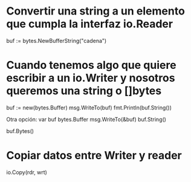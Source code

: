 # Convertir una string a un elemento que cumpla la interfaz io.Reader
buf := bytes.NewBufferString("cadena")



# Cuando tenemos algo que quiere escribir a un io.Writer y nosotros queremos una string o []bytes
buf := new(bytes.Buffer)
msg.WriteTo(buf)
fmt.Println(buf.String())


Otra opción:
var buf bytes.Buffer
msg.WriteTo(&buf)
buf.String()

buf.Bytes()



# Copiar datos entre Writer y reader
io.Copy(rdr, wrt)
